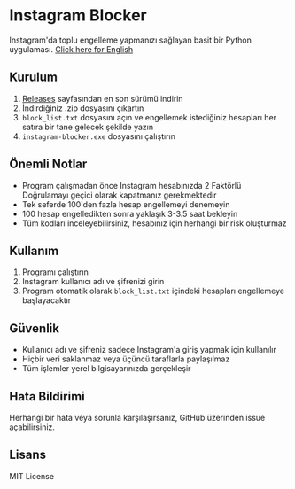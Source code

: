 # Instagram Blocker

Instagram'da toplu engelleme yapmanızı sağlayan basit bir Python uygulaması.
[Click here for English](README_EN.MD)

## Kurulum

1. [Releases](https://github.com/0baris/instagram-blocker/releases) sayfasından en son sürümü indirin
2. İndirdiğiniz .zip dosyasını çıkartın
3. `block_list.txt` dosyasını açın ve engellemek istediğiniz hesapları her satıra bir tane gelecek şekilde yazın
4. `instagram-blocker.exe` dosyasını çalıştırın

## Önemli Notlar

- Program çalışmadan önce Instagram hesabınızda 2 Faktörlü Doğrulamayı geçici olarak kapatmanız gerekmektedir
- Tek seferde 100'den fazla hesap engellemeyi denemeyin
- 100 hesap engelledikten sonra yaklaşık 3-3.5 saat bekleyin
- Tüm kodları inceleyebilirsiniz, hesabınız için herhangi bir risk oluşturmaz

## Kullanım

1. Programı çalıştırın
2. Instagram kullanıcı adı ve şifrenizi girin
3. Program otomatik olarak `block_list.txt` içindeki hesapları engellemeye başlayacaktır

## Güvenlik

- Kullanıcı adı ve şifreniz sadece Instagram'a giriş yapmak için kullanılır
- Hiçbir veri saklanmaz veya üçüncü taraflarla paylaşılmaz
- Tüm işlemler yerel bilgisayarınızda gerçekleşir

## Hata Bildirimi

Herhangi bir hata veya sorunla karşılaşırsanız, GitHub üzerinden issue açabilirsiniz.

## Lisans

MIT License